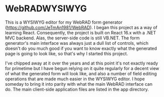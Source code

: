 # WebRADWYSIWYG

This is a WYSIWYG editor for my WebRAD form generator (https://github.com/JeTmAn1981/WebRAD).  I began this project as a way of learning React.  Consequently, the project is built on React 16.x with a .NET MVC backend.  Alas, the server-side code is still VB.NET.  The form generator's main interface was always just a dull list of controls, which doesn't do you much good if you want to know exactly what the generated page is going to look like, so that's why I started this project.

I've chipped away at it over the years and at this point it's not exactly ready for primetime but I have begun relying on it quite regularly for a decent view of what the generated form will look like, and also a number of field editing operations that are made much easier in the WYSIWYG editor.  I hope someday to bring it into parity with what the main WebRAD interface can do.  The main client-side application files are listed in the app directory.

